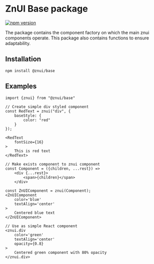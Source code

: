 # ZnUI Base package
[![npm version](https://badge.fury.io/js/@znui%2Fbadge.svg)](https://badge.fury.io/js/@znui%2Fbadge)

The package contains the component factory on which the main znui components operate. 
This package also contains functions to ensure adaptability.

## Installation

```
npm install @znui/base
```

## Examples

```tsx
import {znui} from "@znui/base"

// Create simple div styled component
const RedText = znui("div", {
    baseStyle: {
        color: "red"
    }
});

<RedText
    fontSize={16}
>
    This is red text
</RedText>

// Make exists component to znui component
const Component = ({children, ...rest}) => 
    <div {...rest}>
        <span>{children}</span>
    </div>

const ZnUIComponent = znui(Component);
<ZnUIComponent
    color='blue'
    textAlign='center'
>
    Centered blue text
</ZnUIComponent>

// Use as simple React component
<znui.div
    color='green'
    textAlign='center'
    opacity={0.8}
>
    Centered green component with 80% opacity
</znui.div>
```